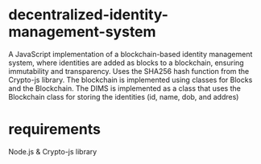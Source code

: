 # decentralized-identity-management-system
A JavaScript implementation of a blockchain-based identity management system, where identities are added as blocks to a blockchain, ensuring immutability and transparency.
Uses the SHA256 hash function from the Crypto-js library. The blockchain is implemented using classes for Blocks and the Blockchain. The DIMS is implemented as a class that uses the Blockchain class for storing the identities (id, name, dob, and addres)

# requirements
Node.js & Crypto-js library
